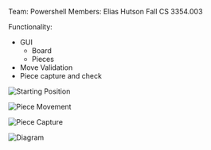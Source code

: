 Team: Powershell
Members: Elias Hutson
Fall CS 3354.003

Functionality:
- GUI
  - Board
  - Pieces
- Move Validation
- Piece capture and check

![Starting Position](https://github.com/user-attachments/assets/ef94a6df-1c0a-4d62-a725-3aa2f751a351)

![Piece Movement](https://github.com/user-attachments/assets/b25a825f-bc0f-4df7-a738-0fe4a308be37)

![Piece Capture](https://github.com/user-attachments/assets/e7e30316-62cb-4a00-a225-260da57ca1eb)

![Diagram](https://github.com/user-attachments/assets/39809c3a-4120-4a4f-93d2-118ac3cd2984)

